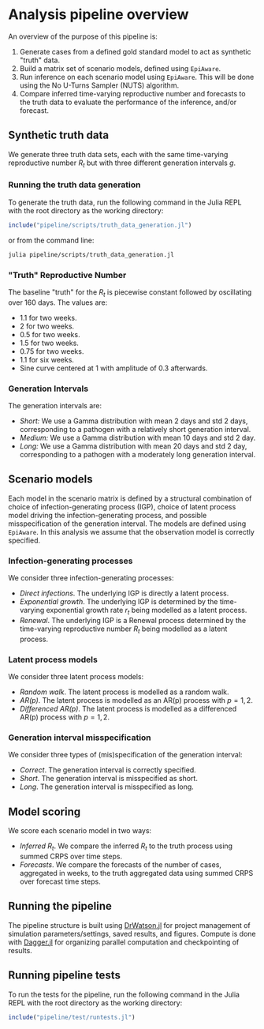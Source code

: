 # Analysis pipeline overview

An overview of the purpose of this pipeline is:

1. Generate cases from a defined gold standard model to act as synthetic "truth" data.
2. Build a matrix set of scenario models, defined using `EpiAware`.
3. Run inference on each scenario model using `EpiAware`. This will be done using the No U-Turns Sampler (NUTS) algorithm.
4. Compare inferred time-varying reproductive number and forecasts to the truth data to evaluate the performance of the inference, and/or forecast.

## Synthetic truth data

We generate three truth data sets, each with the same time-varying reproductive number $R_t$ but with three different generation intervals $g$.

### Running the truth data generation

To generate the truth data, run the following command in the Julia REPL with the root directory as the working directory:

```julia
include("pipeline/scripts/truth_data_generation.jl")
```

or from the command line:

```bash
julia pipeline/scripts/truth_data_generation.jl
```

### "Truth" Reproductive Number

The baseline "truth" for the $R_t$ is piecewise constant followed by oscillating over 160 days. The values are:

- 1.1 for two weeks.
- 2 for two weeks.
- 0.5 for two weeks.
- 1.5 for two weeks.
- 0.75 for two weeks.
- 1.1 for six weeks.
- Sine curve centered at 1 with amplitude of 0.3 afterwards.

### Generation Intervals

The generation intervals are:
- *Short:* We use a Gamma distribution with mean 2 days and std 2 days, corresponding to a pathogen with a relatively short generation interval.
- *Medium:* We use a Gamma distribution with mean 10 days and std 2 day.
- *Long:* We use a Gamma distribution with mean 20 days and std 2 day, corresponding to a pathogen with a moderately long generation interval.

## Scenario models

Each model in the scenario matrix is defined by a structural combination of choice of infection-generating process (IGP), choice of latent process model driving the infection-generating process, and possible misspecification of the generation interval. The models are defined using `EpiAware`. In this analysis we assume that the observation model is correctly specified.

### Infection-generating processes

We consider three infection-generating processes:
- *Direct infections*. The underlying IGP is directly a latent process.
- *Exponential growth*. The underlying IGP is determined by the time-varying exponential growth rate $r_t$ being modelled as a latent process.
- *Renewal*. The underlying IGP is a Renewal process determined by the time-varying reproductive number $R_t$ being modelled as a latent process.

### Latent process models

We consider three latent process models:
- *Random walk*. The latent process is modelled as a random walk.
- *AR(p)*. The latent process is modelled as an AR(p) process with $p=1,2$.
- *Differenced AR(p)*. The latent process is modelled as a differenced AR(p) process with $p=1,2$.

### Generation interval misspecification

We consider three types of (mis)specification of the generation interval:
- *Correct*. The generation interval is correctly specified.
- *Short*. The generation interval is misspecified as short.
- *Long*. The generation interval is misspecified as long.

## Model scoring

We score each scenario model in two ways:
- *Inferred $R_t$*. We compare the inferred $R_t$ to the truth process using summed CRPS over time steps.
- *Forecasts*. We compare the forecasts of the number of cases, aggregated in weeks, to the truth aggregated data using summed CRPS over forecast time steps.

## Running the pipeline

The pipeline structure is built using [DrWatson.jl](https://github.com/JuliaDynamics/DrWatson.jl) for project management of simulation parameters/settings, saved results, and figures. Compute is done with [Dagger.jl](https://github.com/JuliaParallel/Dagger.jl) for organizing parallel computation and checkpointing of results.

## Running pipeline tests

To run the tests for the pipeline, run the following command in the Julia REPL with the root directory as the working directory:

```julia
include("pipeline/test/runtests.jl")
```

